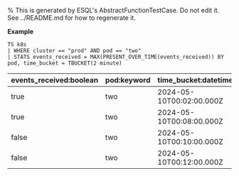 % This is generated by ESQL's AbstractFunctionTestCase. Do not edit it. See ../README.md for how to regenerate it.

**Example**

```esql
TS k8s
| WHERE cluster == "prod" AND pod == "two"
| STATS events_received = MAX(PRESENT_OVER_TIME(events_received)) BY pod, time_bucket = TBUCKET(2 minute)
```

| events_received:boolean | pod:keyword | time_bucket:datetime |
| --- | --- | --- |
| true | two | 2024-05-10T00:02:00.000Z |
| true | two | 2024-05-10T00:08:00.000Z |
| false | two | 2024-05-10T00:10:00.000Z |
| false | two | 2024-05-10T00:12:00.000Z |


